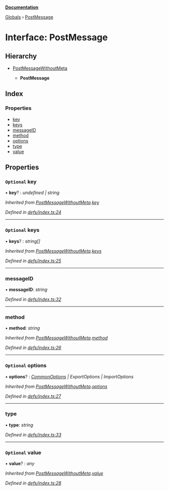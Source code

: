 **[Documentation](../README.md)**

[Globals](../README.md) › [PostMessage](postmessage.md)

# Interface: PostMessage

## Hierarchy

* [PostMessageWithoutMeta](postmessagewithoutmeta.md)

  * **PostMessage**

## Index

### Properties

* [key](postmessage.md#optional-key)
* [keys](postmessage.md#optional-keys)
* [messageID](postmessage.md#messageid)
* [method](postmessage.md#method)
* [options](postmessage.md#optional-options)
* [type](postmessage.md#type)
* [value](postmessage.md#optional-value)

## Properties

### `Optional` key

• **key**? : *undefined | string*

*Inherited from [PostMessageWithoutMeta](postmessagewithoutmeta.md).[key](postmessagewithoutmeta.md#optional-key)*

*Defined in [defs/index.ts:24](https://github.com/badbatch/cachemap/blob/4fa6105/packages/core-worker/src/defs/index.ts#L24)*

___

### `Optional` keys

• **keys**? : *string[]*

*Inherited from [PostMessageWithoutMeta](postmessagewithoutmeta.md).[keys](postmessagewithoutmeta.md#optional-keys)*

*Defined in [defs/index.ts:25](https://github.com/badbatch/cachemap/blob/4fa6105/packages/core-worker/src/defs/index.ts#L25)*

___

###  messageID

• **messageID**: *string*

*Defined in [defs/index.ts:32](https://github.com/badbatch/cachemap/blob/4fa6105/packages/core-worker/src/defs/index.ts#L32)*

___

###  method

• **method**: *string*

*Inherited from [PostMessageWithoutMeta](postmessagewithoutmeta.md).[method](postmessagewithoutmeta.md#method)*

*Defined in [defs/index.ts:26](https://github.com/badbatch/cachemap/blob/4fa6105/packages/core-worker/src/defs/index.ts#L26)*

___

### `Optional` options

• **options**? : *[CommonOptions](commonoptions.md) | ExportOptions | ImportOptions*

*Inherited from [PostMessageWithoutMeta](postmessagewithoutmeta.md).[options](postmessagewithoutmeta.md#optional-options)*

*Defined in [defs/index.ts:27](https://github.com/badbatch/cachemap/blob/4fa6105/packages/core-worker/src/defs/index.ts#L27)*

___

###  type

• **type**: *string*

*Defined in [defs/index.ts:33](https://github.com/badbatch/cachemap/blob/4fa6105/packages/core-worker/src/defs/index.ts#L33)*

___

### `Optional` value

• **value**? : *any*

*Inherited from [PostMessageWithoutMeta](postmessagewithoutmeta.md).[value](postmessagewithoutmeta.md#optional-value)*

*Defined in [defs/index.ts:28](https://github.com/badbatch/cachemap/blob/4fa6105/packages/core-worker/src/defs/index.ts#L28)*